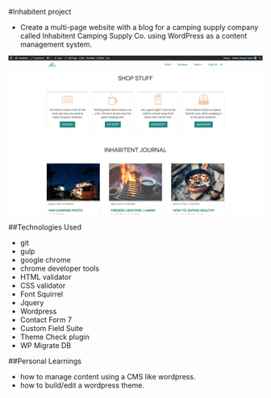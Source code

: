 #Inhabitent project

- Create a multi-page website with a blog for a camping supply company called Inhabitent Camping Supply Co. using WordPress as a content management system.

![screenshot of Inhabitent homepage](./screenshot.png)


##Technologies Used

- git
- gulp
- google chrome
- chrome developer tools
- HTML validator
- CSS validator
- Font Squirrel
- Jquery
- Wordpress
- Contact Form 7 
- Custom Field Suite
- Theme Check plugin
- WP Migrate DB


##Personal Learnings

- how to manage content using a CMS like wordpress.
- how to build/edit a wordpress theme.
